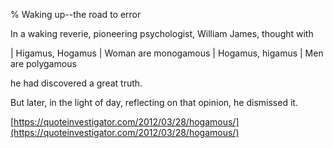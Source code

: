 % Waking up--the road to error

In a waking reverie, pioneering psychologist, William James, thought with

| Higamus, Hogamus
| Woman are monogamous
| Hogamus, higamus
| Men are polygamous

he had discovered a great truth.

But later, in the light of day, reflecting on that opinion, he dismissed it.

[https://quoteinvestigator.com/2012/03/28/hogamous/](https://quoteinvestigator.com/2012/03/28/hogamous/)


